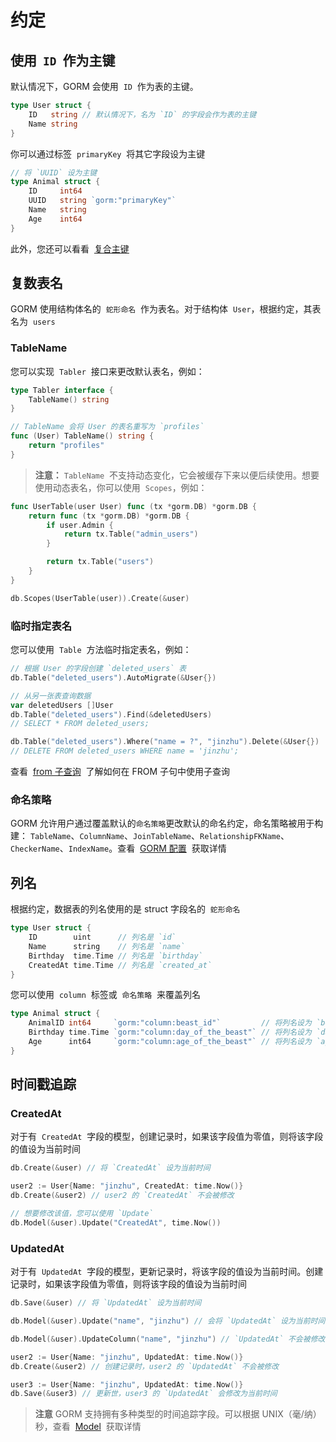# 约定

## 使用  `ID`  作为主键

默认情况下，GORM 会使用  `ID`  作为表的主键。

```go
type User struct {
    ID   string // 默认情况下，名为 `ID` 的字段会作为表的主键
    Name string
}
```

你可以通过标签  `primaryKey`  将其它字段设为主键

```go
// 将 `UUID` 设为主键
type Animal struct {
    ID     int64
    UUID   string `gorm:"primaryKey"`
    Name   string
    Age    int64
}
```

此外，您还可以看看  [复合主键](https://gorm.io/zh_CN/docs/composite_primary_key.html)

## 复数表名

GORM 使用结构体名的  `蛇形命名`  作为表名。对于结构体  `User`，根据约定，其表名为  `users`

### TableName

您可以实现  `Tabler`  接口来更改默认表名，例如：

```go
type Tabler interface {
    TableName() string
}

// TableName 会将 User 的表名重写为 `profiles`
func (User) TableName() string {
    return "profiles"
}
```

> **注意：** `TableName`  不支持动态变化，它会被缓存下来以便后续使用。想要使用动态表名，你可以使用  `Scopes`，例如：

```go
func UserTable(user User) func (tx *gorm.DB) *gorm.DB {
    return func (tx *gorm.DB) *gorm.DB {
        if user.Admin {
            return tx.Table("admin_users")
        }

        return tx.Table("users")
    }
}

db.Scopes(UserTable(user)).Create(&user)
```

### 临时指定表名

您可以使用  `Table`  方法临时指定表名，例如：

```go
// 根据 User 的字段创建 `deleted_users` 表
db.Table("deleted_users").AutoMigrate(&User{})

// 从另一张表查询数据
var deletedUsers []User
db.Table("deleted_users").Find(&deletedUsers)
// SELECT * FROM deleted_users;

db.Table("deleted_users").Where("name = ?", "jinzhu").Delete(&User{})
// DELETE FROM deleted_users WHERE name = 'jinzhu';
```

查看  [from 子查询](https://gorm.io/zh_CN/docs/advanced_query.html#from_subquery)  了解如何在 FROM 子句中使用子查询

### 命名策略

GORM 允许用户通过覆盖默认的`命名策略`更改默认的命名约定，命名策略被用于构建： `TableName`、`ColumnName`、`JoinTableName`、`RelationshipFKName`、`CheckerName`、`IndexName`。查看  [GORM 配置](https://gorm.io/zh_CN/docs/gorm_config.html#naming_strategy)  获取详情

## 列名

根据约定，数据表的列名使用的是 struct 字段名的  `蛇形命名`

```go
type User struct {
    ID        uint      // 列名是 `id`
    Name      string    // 列名是 `name`
    Birthday  time.Time // 列名是 `birthday`
    CreatedAt time.Time // 列名是 `created_at`
}
```

您可以使用  `column`  标签或  `命名策略`  来覆盖列名

```go
type Animal struct {
    AnimalID int64     `gorm:"column:beast_id"`         // 将列名设为 `beast_id`
    Birthday time.Time `gorm:"column:day_of_the_beast"` // 将列名设为 `day_of_the_beast`
    Age      int64     `gorm:"column:age_of_the_beast"` // 将列名设为 `age_of_the_beast`
}
```

## 时间戳追踪

### CreatedAt

对于有  `CreatedAt`  字段的模型，创建记录时，如果该字段值为零值，则将该字段的值设为当前时间

```go
db.Create(&user) // 将 `CreatedAt` 设为当前时间

user2 := User{Name: "jinzhu", CreatedAt: time.Now()}
db.Create(&user2) // user2 的 `CreatedAt` 不会被修改

// 想要修改该值，您可以使用 `Update`
db.Model(&user).Update("CreatedAt", time.Now())
```

### UpdatedAt

对于有  `UpdatedAt`  字段的模型，更新记录时，将该字段的值设为当前时间。创建记录时，如果该字段值为零值，则将该字段的值设为当前时间

```go
db.Save(&user) // 将 `UpdatedAt` 设为当前时间

db.Model(&user).Update("name", "jinzhu") // 会将 `UpdatedAt` 设为当前时间

db.Model(&user).UpdateColumn("name", "jinzhu") // `UpdatedAt` 不会被修改

user2 := User{Name: "jinzhu", UpdatedAt: time.Now()}
db.Create(&user2) // 创建记录时，user2 的 `UpdatedAt` 不会被修改

user3 := User{Name: "jinzhu", UpdatedAt: time.Now()}
db.Save(&user3) // 更新世，user3 的 `UpdatedAt` 会修改为当前时间
```

> **注意** GORM 支持拥有多种类型的时间追踪字段。可以根据 UNIX（毫/纳）秒，查看  [Model](https://gorm.io/zh_CN/docs/models.html#time_tracking)  获取详情
